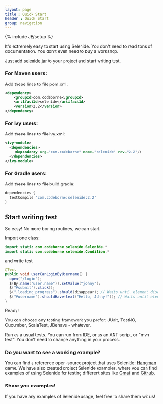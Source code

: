 ```yaml
---
layout: page
title : Quick Start
header : Quick Start
group: navigation
---
```

{% include JB/setup %}

It's extremely easy to start using Selenide. You don't need to read tons of documentation. You don't even need to buy a workshop.

Just add <a href="http://search.maven.org/remotecontent?filepath=com/codeborne/selenide/2.2/selenide-2.2.jar">selenide.jar</a> to your project and start writing test.

### For Maven users:

Add these lines to file pom.xml:

```xml
<dependency>
    <groupId>com.codeborne</groupId>
    <artifactId>selenide</artifactId>
    <version>2.2</version>
</dependency>
```

### For Ivy users:

Add these lines to file ivy.xml:

```xml
<ivy-module>
  <dependencies>
    <dependency org="com.codeborne" name="selenide" rev="2.2"/>
  </dependencies>
</ivy-module>
```

### For Gradle users:

Add these lines to file build.gradle:

```groovy
dependencies {
  testCompile 'com.codeborne:selenide:2.2'
}
```

## Start writing test

So easy! No more boring routines, we can start.

Import one class:

```java
import static com.codeborne.selenide.Selenide.*
import static com.codeborne.selenide.Condition.*
```

and write test:

```java
@Test
public void userCanLoginByUsername() {
  open("/login");
  $(By.name("user.name")).setValue("johny");
  $("#submit").click();
  $(".loading_progress").should(disappear); // Waits until element disappears
  $("#username").shouldHave(text("Hello, Johny!")); // Waits until element gets text
}
```

Ready!

You can choose any testing framework you prefer: JUnit, TestNG, Cucumber, ScalaTest, JBehave - whatever.

Run as a usual tests. You can run from IDE, or as an ANT script, or "mvn test". You don't need to change anything in your process.


### Do you want to see a working example?

You can find a reference open-source project that uses Selenide: [Hangman game](https://github.com/asolntsev/hangman).
We have also created project [Selenide examples](https://github.com/codeborne/selenide_examples), where you can find examples of using Selenide
for testing different sites like [Gmail](https://github.com/codeborne/selenide_examples/tree/master/gmail/test/org/selenide/examples/gmail) and
[Github](https://github.com/codeborne/selenide_examples/tree/master/github/test/org/selenide/examples/github).


### Share you examples!

If you have any examples of Selenide usage, feel free to share them wit us!